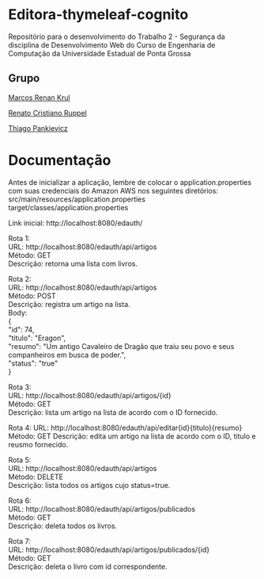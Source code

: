 # Editora-thymeleaf-cognito
Repositório para o desenvolvimento do Trabalho 2 - Segurança da disciplina de Desenvolvimento Web do Curso de Engenharia de Computação da Universidade Estadual de Ponta Grossa


## Grupo

[Marcos Renan Krul](https://github.com/MarcosKrul)

[Renato Cristiano Ruppel](https://github.com/HERuppel)

[Thiago Pankievicz](https://github.com/YounGTeX)

# Documentação

Antes de inicializar a aplicação, lembre de colocar o application.properties com suas credenciais do Amazon AWS nos seguintes diretórios:  
src/main/resources/application.properties  
target/classes/application.properties  

Link inicial: http://localhost:8080/edauth/

Rota 1:  
URL: http://localhost:8080/edauth/api/artigos  
Método: GET  
Descrição: retorna uma lista com livros.  

Rota 2:  
URL: http://localhost:8080/edauth/api/artigos  
Método: POST  
Descrição: registra um artigo na lista.  
Body:  
{  
  "id": 74,  
  "titulo": "Eragon",  
  "resumo": "Um antigo Cavaleiro de Dragão que traiu seu povo e seus companheiros em busca de poder.",  
  "status": "true"  
}  
  
Rota 3:  
URL: http://localhost:8080/edauth/api/artigos/{id}  
Método: GET  
Descrição: lista um artigo na lista de acordo com o ID fornecido.  

Rota 4:
URL: http://localhost:8080/edauth/api/editar{id}{titulo}{resumo}
Método: GET
Descrição: edita um artigo na lista de acordo com o ID, titulo e reusmo fornecido.

Rota 5:  
URL: http://localhost:8080/edauth/api/artigos  
Método: DELETE  
Descrição: lista todos os artigos cujo status=true.  
  
Rota 6:  
URL: http://localhost:8080/edauth/api/artigos/publicados  
Método: GET  
Descrição: deleta todos os livros.  
  
Rota 7:  
URL: http://localhost:8080/edauth/api/artigos/publicados/{id}  
Método: GET  
Descrição: deleta o livro com id correspondente.  
